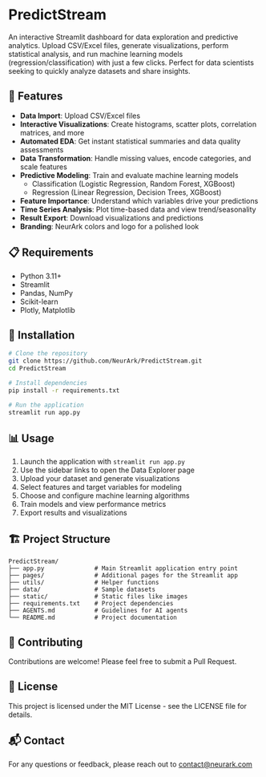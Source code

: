 # PredictStream

An interactive Streamlit dashboard for data exploration and predictive analytics. Upload CSV/Excel files, generate visualizations, perform statistical analysis, and run machine learning models (regression/classification) with just a few clicks. Perfect for data scientists seeking to quickly analyze datasets and share insights.

## 🚀 Features

- **Data Import**: Upload CSV/Excel files
- **Interactive Visualizations**: Create histograms, scatter plots, correlation matrices, and more
- **Automated EDA**: Get instant statistical summaries and data quality assessments
- **Data Transformation**: Handle missing values, encode categories, and scale features
- **Predictive Modeling**: Train and evaluate machine learning models
  - Classification (Logistic Regression, Random Forest, XGBoost)
  - Regression (Linear Regression, Decision Trees, XGBoost)
- **Feature Importance**: Understand which variables drive your predictions
- **Time Series Analysis**: Plot time-based data and view trend/seasonality
- **Result Export**: Download visualizations and predictions
- **Branding**: NeurArk colors and logo for a polished look

## 📋 Requirements

- Python 3.11+
- Streamlit
- Pandas, NumPy
- Scikit-learn
- Plotly, Matplotlib

## 🔧 Installation

```bash
# Clone the repository
git clone https://github.com/NeurArk/PredictStream.git
cd PredictStream

# Install dependencies
pip install -r requirements.txt

# Run the application
streamlit run app.py
```

## 📊 Usage

1. Launch the application with `streamlit run app.py`
2. Use the sidebar links to open the Data Explorer page
3. Upload your dataset and generate visualizations
4. Select features and target variables for modeling
5. Choose and configure machine learning algorithms
6. Train models and view performance metrics
7. Export results and visualizations

## 🏗️ Project Structure

```
PredictStream/
├── app.py              # Main Streamlit application entry point
├── pages/              # Additional pages for the Streamlit app
├── utils/              # Helper functions
├── data/               # Sample datasets
├── static/             # Static files like images
├── requirements.txt    # Project dependencies
├── AGENTS.md           # Guidelines for AI agents
└── README.md           # Project documentation
```

## 🤝 Contributing

Contributions are welcome! Please feel free to submit a Pull Request.

## 📜 License

This project is licensed under the MIT License - see the LICENSE file for details.

## 📬 Contact

For any questions or feedback, please reach out to contact@neurark.com